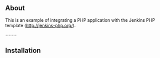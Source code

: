 ## About

This is an example of integrating a PHP application with the Jenkins PHP template (http://jenkins-php.org/). 

====

## Installation

